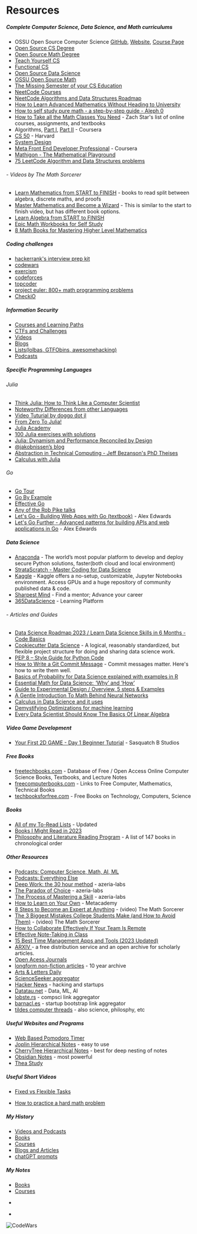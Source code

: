 # Resources 



##### Complete Computer Science, Data Science, and Math curriculums

* OSSU Open Source Computer Science [GitHub](https://github.com/ossu/computer-science), [Website](https://ossu.firebaseapp.com/#/), [Course Page](https://ossu.thinkific.com/courses/computer-science-v7)
* [Open Source CS Degree](https://github.com/mvillaloboz/open-source-cs-degree)
* [Open Source Math Degree](https://github.com/shanirivers/open-source-mathematics-degree)
* [Teach Yourself CS](https://teachyourselfcs.com/)
* [Functional CS](https://functionalcs.github.io/curriculum/)
* [Open Source Data Science](https://github.com/datasciencemasters/go)
* [OSSU Open Source Math](https://github.com/ossu/math)
* [The Missing Semester of your CS Education](https://missing.csail.mit.edu/)
* [NeetCode Courses](https://neetcode.io/courses)
* [NeetCode Algorithms and Data Structures Roadmap](https://neetcode.io/roadmap)
* [How to Learn Advanced Mathematics Without Heading to University](https://www.quantstart.com/articles/How-to-Learn-Advanced-Mathematics-Without-Heading-to-University-Part-1/)
* [How to self study pure math - a step-by-step guide - Aleph 0](https://www.youtube.com/watch?v=byNaO_zn2fI)
* [How to Take all the Math Classes You Need](https://docs.google.com/document/d/1G-hSdO5Tm9Nc6E4GobZZlwD0MNfCUAnHHEDqkypDtx0/edit)  - Zach Star's list of online courses, assignments, and textbooks
* Algorithms, [Part I](https://www.coursera.org/learn/algorithms-part1), [Part II](https://www.coursera.org/learn/algorithms-part2) - Coursera
* [CS 50](https://www.youtube.com/watch?v=8mAITcNt710) - Harvard
* [System Design](https://www.youtube.com/watch?v=-W9F__D3oY4)
* [Meta Front End Developer Professional](https://www.coursera.org/professional-certificates/meta-front-end-developer) - Coursera
* [Mathigon - The Mathematical Playground](https://mathigon.org/)
* [75 LeetCode Algorithm and Data Structures problems](https://www.techinterviewhandbook.org/grind75)

###### - Videos by The Math Sorcerer
* [Learn Mathematics from START to FINISH](https://www.youtube.com/watch?v=didXE0HkSC8) - books to read split between algebra, discrete maths, and proofs
* [Master Mathematics and Become a Wizard](https://youtu.be/H6XejQOsfBY) - This is similar to the start to finish video, but has different book options. 
* [Learn Algebra from START to FINISH](https://youtu.be/S116mTfk2t8)
* [Epic Math Workbooks for Self Study](https://youtu.be/vuvcOXH4Z5Q)
* [8 Math Books for Mastering Higher Level Mathematics](https://youtu.be/cgffDIWZHQ4)

##### Coding challenges

* [hackerrank's interview prep kit](https://www.hackerrank.com/interview/interview-preparation-kit)
* [codewars](https://www.codewars.com)
* [exercism](https://exercism.org/tracks)
* [codeforces](https://codeforces.com)
* [topcoder](https://www.topcoder.com)
* [project euler: 800+ math programming problems](https://projecteuler.net/archives)
* [CheckiO](https://checkio.org)

##### Information Security

* [Courses and Learning Paths](http://jackwatt.com/infosec#information-security-courses-and-learning-paths)
* [CTFs and Challenges](http://jackwatt.com/infosec#ctf-and-hacking-challenges)
* [Videos](http://jackwatt.com/infosec#infosec-videos)
* [Blogs](http://jackwatt.com/infosec#infosec-blogs)
* [Lists(lolbas, GTFObins, awesomehacking)](http://jackwatt.com/infosec#lists-and-other-resources)
* [Podcasts](http://jackwatt.com/podcasts#information-security)

##### Specific Programming Languages
###### Julia

* [Think Julia: How to Think Like a Computer Scientist](https://benlauwens.github.io/ThinkJulia.jl/latest/book.html)
* [Noteworthy Differences from other Languages](https://docs.julialang.org/en/v1/manual/noteworthy-differences/#Noteworthy-differences-from-Python)
* [Video Tuturial by doggo dot jl](https://www.youtube.com/@doggodotjl/playlists)
* [From Zero To Julia!](https://techytok.com/from-zero-to-julia/)
* [Julia Academy](https://juliaacademy.com/)
* [ 100 Julia exercises with solutions ](https://pythonjulia.blogspot.com/2022/03/100-julia-exercises-with-solutions.html)
* [Julia: Dynamism and Performance Reconciled by Design](https://dl.acm.org/doi/pdf/10.1145/3276490)
* [@jakobnissen’s blog](https://viralinstruction.com/)
* [Abstraction in Technical Computing - Jeff Bezanson's PhD Theises](https://github.com/JeffBezanson/phdthesis/blob/master/main.pdf)
* [Calculus with Julia](https://jverzani.github.io/CalculusWithJuliaNotes.jl/) 


###### Go

* [Go Tour](https://go.dev/tour/welcome/1)
* [Go By Example](https://gobyexample.com/)
* [Effective Go](https://go.dev/doc/effective_go)
* [Any of the Rob Pike talks](https://youtu.be/f6kdp27TYZs)
* [Let's Go - Building Web Apps with Go (textbook)](https://lets-go.alexedwards.net/) - Alex Edwards
* [Let's Go Further - Advanced patterns for building APIs and web applications in Go](https://lets-go-further.alexedwards.net/) - Alex Edwards

##### Data Science

* [Anaconda](https://www.anaconda.com/) - The world’s most popular platform to develop and deploy secure Python solutions, faster(both cloud and local environment)
* [StrataScratch - Master Coding for Data Science](https://www.stratascratch.com/)
* [Kaggle](https://www.kaggle.com/) - Kaggle offers a no-setup, customizable, Jupyter Notebooks environment. Access GPUs and a huge repository of community published data & code.
* [Sharpest Mind](https://www.sharpestminds.com/) - Find a mentor; Advance your career
* [365DataScience](https://learn.365datascience.com/) - Learning Platform
###### - Articles and Guides
* [Data Science Roadmap 2023 / Learn Data Science Skills in 6 Months - Code Basics](https://youtu.be/eaFaD_IBYW4)
* [Cookiecutter Data Science](https://drivendata.github.io/cookiecutter-data-science/) - A logical, reasonably standardized, but flexible project structure for doing and sharing data science work.
* [PEP 8 – Style Guide for Python Code](https://peps.python.org/pep-0008/)
* [How to Write a Git Commit Message](https://cbea.ms/git-commit/) - Commit messages matter. Here's how to write them well.
* [Basics of Probability for Data Science explained with examples in R](https://www.analyticsvidhya.com/blog/2017/02/basic-probability-data-science-with-examples/)
* [Essential Math for Data Science:  ‘Why’ and ‘How’](https://www.kdnuggets.com/2018/09/essential-math-data-science.html)
* [Guide to Experimental Design / Overview, 5 steps & Examples](https://www.scribbr.com/methodology/experimental-design/)
* [A Gentle Introduction To Math Behind Neural Networks](https://towardsdatascience.com/introduction-to-math-behind-neural-networks-e8b60dbbdeba)
* [Calculus in Data Science and it uses](https://towardsdatascience.com/calculus-in-data-science-and-its-uses-3f3e1b5e5b35)
* [Demystifying Optimizations for machine learning](https://towardsdatascience.com/demystifying-optimizations-for-machine-learning-c6c6405d3eea)
* [Every Data Scientist Should Know The Basics Of Linear Algebra](https://towardsdatascience.com/basics-of-linear-algebra-for-data-science-9e93ada24e5c)

##### Video Game Development

* [Your First 2D GAME - Day 1 Beginner Tutorial](https://youtu.be/QplEeEAJxck) - Sasquatch B Studios

##### Free Books

* [freetechbooks.com](http://www.freetechbooks.com) - Database of Free / Open Access Online Computer Science Books, Textbooks, and Lecture Notes
* [freecomputerbooks.com](https://freecomputerbooks.com/) - Links to Free Computer, Mathematics, Technical Books
* [techbooksforfree.com](https://techbooksforfree.com/) - Free Books on Technology, Computers, Science

##### Books
  
* [All of my To-Read Lists](http://jackwatt.com/books) - Updated
* [Books I Might Read in 2023](http://jackwatt.com/2023reading)
* [Philosophy and Literature Reading Program](http://jackwatt.com/lit) - A list of 147 books in chronological order


##### Other Resources
* [Podcasts: Computer Science, Math, AI, ML](http://jackwatt.com/podcasts#computer-science-and-programming)
* [Podcasts: Everything Else](http://jackwatt.com/podcasts#other-podcasts)
* [Deep Work: the 30 hour method](https://azeria-labs.com/the-importance-of-deep-work-the-30-hour-method-for-learning-a-new-skill/) - azeria-labs
* [The Paradox of Choice](https://azeria-labs.com/paradox-of-choice/) - azeria-labs
* [The Process of Mastering a Skill](https://azeria-labs.com/the-process-of-mastering-a-skill/) - azeria-labs
* [How to Learn on Your Own](https://metacademy.org/roadmaps/rgrosse/learn_on_your_own) - Metacademy
* [8 Steps to Become an Expert at Anything](https://youtu.be/-PDWLeqDf6k) - (video) The Math Sorcerer
* [The 3 Biggest Mistakes College Students Make (and How to Avoid Them)](https://youtu.be/f0TJOP27coQ) - (video) The Math Sorcerer
* [How to Collaborate Effectively If Your Team Is Remote ](https://hbr.org/2018/02/how-to-collaborate-effectively-if-your-team-is-remote)
* [Effective Note-Taking in Class](https://learningcenter.unc.edu/tips-and-tools/effective-note-taking-in-class/)
* [15 Best Time Management Apps and Tools (2023 Updated)](https://www.lifehack.org/articles/technology/top-15-time-management-apps-and-tools.html)
* [ARXIV ](https://arxiv.org/) -  a free distribution service and an open archive for scholarly articles.
* [Open Acess Journals](https://www.doaj.org)
* [longform non-fiction articles](https://longform.org) - 10 year archive
* [Arts & Letters Daily](https://www.aldaily.com/)
* [ScienceSeeker aggregator](http://www.scienceseeker.org/)
* [Hacker News](https://news.ycombinator.com/) - hacking and startups
* [Datatau.net](https://datatau.net) - Data, ML, AI
* [lobste.rs](https://lobste.rs) - compsci link aggregator
* [barnacl.es](https://barnacl.es/) - startup bootstrap link aggregator
* [tildes computer threads](https://tildes.net/groups) - also science, philosphy, etc

##### Useful Websites and Programs

* [Web Based Pomodoro Timer](https://pomodor.app/timer)
* [Joplin Hierarchical Notes](https://joplinapp.org/) - easy to use
* [CherryTree Hierarchical Notes](https://www.giuspen.net/cherrytree/) - best for deep nesting of notes
* [Obsidian Notes](https://obsidian.md/) - most powerful
* [Thea Study](https://www.thea.study/register?referralCode=amy1)

##### Useful Short Videos

* [Fixed vs Flexible Tasks](https://www.youtube.com/watch?v=8wew5yZts4I)

* [How to practice a hard math problem](https://www.youtube.com/watch?v=e__x0HyIi5o)

##### My History

* [Videos and Podcasts](http://jackwatt.com/v)
* [Books](http://jackwatt.com/b)
* [Courses](http://jackwatt.com/c)
* [Blogs and Articles](http://jackwatt.com/a)
* [chatGPT prompts](http://jackwatt.com/chatGPT)

##### My Notes
* [Books](http://jackwatt.com/notes/books)
* [Courses](http://jackwatt.com/notes/courses)

<script src="https://tryhackme.com/badge/60767"></script>
*
<script src="https://www.hackthebox.eu/badge/189855"></script>
*
![CodeWars](https://www.codewars.com/users/watt_/badges/small)
